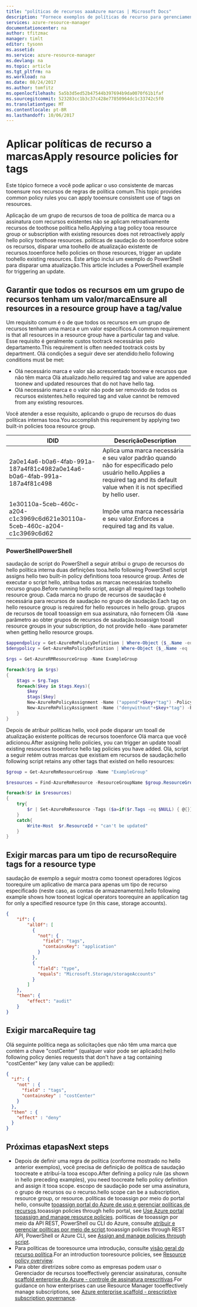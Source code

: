 ```yaml
---
title: "políticas de recursos aaaAzure marcas | Microsoft Docs"
description: "Fornece exemplos de políticas de recurso para gerenciamento de marcas em recursos"
services: azure-resource-manager
documentationcenter: na
author: tfitzmac
manager: timlt
editor: tysonn
ms.assetid: 
ms.service: azure-resource-manager
ms.devlang: na
ms.topic: article
ms.tgt_pltfrm: na
ms.workload: na
ms.date: 08/24/2017
ms.author: tomfitz
ms.openlocfilehash: 5a5b3d5ed52b47544b397694b9da0070f61b1faf
ms.sourcegitcommit: 523283cc1b3c37c428e77850964dc1c33742c5f0
ms.translationtype: MT
ms.contentlocale: pt-BR
ms.lasthandoff: 10/06/2017
---
```

# <a name="apply-resource-policies-for-tags"></a><span data-ttu-id="4d6b1-103">Aplicar políticas de recurso a marcas</span><span class="sxs-lookup"><span data-stu-id="4d6b1-103">Apply resource policies for tags</span></span>

<span data-ttu-id="4d6b1-104">Este tópico fornece a você pode aplicar o uso consistente de marcas tooensure nos recursos de regras de política comum.</span><span class="sxs-lookup"><span data-stu-id="4d6b1-104">This topic provides common policy rules you can apply tooensure consistent use of tags on resources.</span></span>

<span data-ttu-id="4d6b1-105">Aplicação de um grupo de recursos de tooa de política de marca ou a assinatura com recursos existentes não se aplicam retroativamente recursos de toothose política hello.</span><span class="sxs-lookup"><span data-stu-id="4d6b1-105">Applying a tag policy tooa resource group or subscription with existing resources does not retroactively apply hello policy toothose resources.</span></span> <span data-ttu-id="4d6b1-106">políticas de saudação do tooenforce sobre os recursos, disparar uma toohello de atualização existente de recursos.</span><span class="sxs-lookup"><span data-stu-id="4d6b1-106">tooenforce hello policies on those resources, trigger an update toohello existing resources.</span></span> <span data-ttu-id="4d6b1-107">Este artigo inclui um exemplo do PowerShell para disparar uma atualização.</span><span class="sxs-lookup"><span data-stu-id="4d6b1-107">This article includes a PowerShell example for triggering an update.</span></span>

## <a name="ensure-all-resources-in-a-resource-group-have-a-tagvalue"></a><span data-ttu-id="4d6b1-108">Garantir que todos os recursos em um grupo de recursos tenham um valor/marca</span><span class="sxs-lookup"><span data-stu-id="4d6b1-108">Ensure all resources in a resource group have a tag/value</span></span>

<span data-ttu-id="4d6b1-109">Um requisito comum é o de que todos os recursos em um grupo de recursos tenham uma marca e um valor específicos.</span><span class="sxs-lookup"><span data-stu-id="4d6b1-109">A common requirement is that all resources in a resource group have a particular tag and value.</span></span> <span data-ttu-id="4d6b1-110">Esse requisito é geralmente custos tootrack necessárias pelo departamento.</span><span class="sxs-lookup"><span data-stu-id="4d6b1-110">This requirement is often needed tootrack costs by department.</span></span> <span data-ttu-id="4d6b1-111">Olá condições a seguir deve ser atendido:</span><span class="sxs-lookup"><span data-stu-id="4d6b1-111">hello following conditions must be met:</span></span>

* <span data-ttu-id="4d6b1-112">Olá necessário marca e valor são acrescentado toonew e recursos que não têm marca Olá atualizado.</span><span class="sxs-lookup"><span data-stu-id="4d6b1-112">hello required tag and value are appended toonew and updated resources that do not have hello tag.</span></span>
* <span data-ttu-id="4d6b1-113">Olá necessário marca e o valor não pode ser removido de todos os recursos existentes.</span><span class="sxs-lookup"><span data-stu-id="4d6b1-113">hello required tag and value cannot be removed from any existing resources.</span></span>

<span data-ttu-id="4d6b1-114">Você atender a esse requisito, aplicando o grupo de recursos do duas políticas internas tooa.</span><span class="sxs-lookup"><span data-stu-id="4d6b1-114">You accomplish this requirement by applying two built-in policies tooa resource group.</span></span>

| <span data-ttu-id="4d6b1-115">ID</span><span class="sxs-lookup"><span data-stu-id="4d6b1-115">ID</span></span> | <span data-ttu-id="4d6b1-116">Descrição</span><span class="sxs-lookup"><span data-stu-id="4d6b1-116">Description</span></span> |
| ---- | ---- |
| <span data-ttu-id="4d6b1-117">2a0e14a6-b0a6-4fab-991a-187a4f81c498</span><span class="sxs-lookup"><span data-stu-id="4d6b1-117">2a0e14a6-b0a6-4fab-991a-187a4f81c498</span></span> | <span data-ttu-id="4d6b1-118">Aplica uma marca necessária e seu valor padrão quando não for especificado pelo usuário hello.</span><span class="sxs-lookup"><span data-stu-id="4d6b1-118">Applies a required tag and its default value when it is not specified by hello user.</span></span> |
| <span data-ttu-id="4d6b1-119">1e30110a-5ceb-460c-a204-c1c3969c6d62</span><span class="sxs-lookup"><span data-stu-id="4d6b1-119">1e30110a-5ceb-460c-a204-c1c3969c6d62</span></span> | <span data-ttu-id="4d6b1-120">Impõe uma marca necessária e seu valor.</span><span class="sxs-lookup"><span data-stu-id="4d6b1-120">Enforces a required tag and its value.</span></span> |

### <a name="powershell"></a><span data-ttu-id="4d6b1-121">PowerShell</span><span class="sxs-lookup"><span data-stu-id="4d6b1-121">PowerShell</span></span>

<span data-ttu-id="4d6b1-122">saudação de script do PowerShell a seguir atribui o grupo de recursos do hello política interna duas definições tooa.</span><span class="sxs-lookup"><span data-stu-id="4d6b1-122">hello following PowerShell script assigns hello two built-in policy definitions tooa resource group.</span></span> <span data-ttu-id="4d6b1-123">Antes de executar o script hello, atribua todas as marcas necessárias toohello recurso grupo.</span><span class="sxs-lookup"><span data-stu-id="4d6b1-123">Before running hello script, assign all required tags toohello resource group.</span></span> <span data-ttu-id="4d6b1-124">Cada marca no grupo de recursos de saudação é necessária para recursos de saudação no grupo de saudação.</span><span class="sxs-lookup"><span data-stu-id="4d6b1-124">Each tag on hello resource group is required for hello resources in hello group.</span></span> <span data-ttu-id="4d6b1-125">grupos de recursos de tooall tooassign em sua assinatura, não fornecem Olá `-Name` parâmetro ao obter grupos de recursos de saudação.</span><span class="sxs-lookup"><span data-stu-id="4d6b1-125">tooassign tooall resource groups in your subscription, do not provide hello `-Name` parameter when getting hello resource groups.</span></span>

```powershell
$appendpolicy = Get-AzureRmPolicyDefinition | Where-Object {$_.Name -eq '2a0e14a6-b0a6-4fab-991a-187a4f81c498'}
$denypolicy = Get-AzureRmPolicyDefinition | Where-Object {$_.Name -eq '1e30110a-5ceb-460c-a204-c1c3969c6d62'}

$rgs = Get-AzureRMResourceGroup -Name ExampleGroup

foreach($rg in $rgs)
{
    $tags = $rg.Tags
    foreach($key in $tags.Keys){
        $key 
        $tags[$key]
        New-AzureRmPolicyAssignment -Name ("append"+$key+"tag") -PolicyDefinition $appendpolicy -Scope $rg.ResourceId -tagName $key -tagValue  $tags[$key]
        New-AzureRmPolicyAssignment -Name ("denywithout"+$key+"tag") -PolicyDefinition $denypolicy -Scope $rg.ResourceId -tagName $key -tagValue  $tags[$key]
    }
}
```

<span data-ttu-id="4d6b1-126">Depois de atribuir políticas hello, você pode disparar um tooall de atualização existente políticas de recursos tooenforce Olá marca que você adicionou.</span><span class="sxs-lookup"><span data-stu-id="4d6b1-126">After assigning hello policies, you can trigger an update tooall existing resources tooenforce hello tag policies you have added.</span></span> <span data-ttu-id="4d6b1-127">Olá, script a seguir retém outras marcas que existiam em recursos de saudação:</span><span class="sxs-lookup"><span data-stu-id="4d6b1-127">hello following script retains any other tags that existed on hello resources:</span></span>

```powershell
$group = Get-AzureRmResourceGroup -Name "ExampleGroup" 

$resources = Find-AzureRmResource -ResourceGroupName $group.ResourceGroupName 

foreach($r in $resources)
{
    try{
        $r | Set-AzureRmResource -Tags ($a=if($r.Tags -eq $NULL) { @{}} else {$r.Tags}) -Force -UsePatchSemantics
    }
    catch{
        Write-Host  $r.ResourceId + "can't be updated"
    }
}
```

## <a name="require-tags-for-a-resource-type"></a><span data-ttu-id="4d6b1-128">Exigir marcas para um tipo de recurso</span><span class="sxs-lookup"><span data-stu-id="4d6b1-128">Require tags for a resource type</span></span>
<span data-ttu-id="4d6b1-129">saudação de exemplo a seguir mostra como toonest operadores lógicos toorequire um aplicativo de marca para apenas um tipo de recurso especificado (neste caso, as contas de armazenamento).</span><span class="sxs-lookup"><span data-stu-id="4d6b1-129">hello following example shows how toonest logical operators toorequire an application tag for only a specified resource type (in this case, storage accounts).</span></span>

```json
{
    "if": {
        "allOf": [
          {
            "not": {
              "field": "tags",
              "containsKey": "application"
            }
          },
          {
            "field": "type",
            "equals": "Microsoft.Storage/storageAccounts"
          }
        ]
    },
    "then": {
        "effect": "audit"
    }
}
```

## <a name="require-tag"></a><span data-ttu-id="4d6b1-130">Exigir marca</span><span class="sxs-lookup"><span data-stu-id="4d6b1-130">Require tag</span></span>
<span data-ttu-id="4d6b1-131">Olá seguinte política nega as solicitações que não têm uma marca que contém a chave "costCenter" (qualquer valor pode ser aplicado):</span><span class="sxs-lookup"><span data-stu-id="4d6b1-131">hello following policy denies requests that don't have a tag containing "costCenter" key (any value can be applied):</span></span>

```json
{
  "if": {
    "not" : {
      "field" : "tags",
      "containsKey" : "costCenter"
    }
  },
  "then" : {
    "effect" : "deny"
  }
}
```

## <a name="next-steps"></a><span data-ttu-id="4d6b1-132">Próximas etapas</span><span class="sxs-lookup"><span data-stu-id="4d6b1-132">Next steps</span></span>
* <span data-ttu-id="4d6b1-133">Depois de definir uma regra de política (conforme mostrado no hello anterior exemplos), você precisa de definição de política de saudação toocreate e atribuí-la tooa escopo.</span><span class="sxs-lookup"><span data-stu-id="4d6b1-133">After defining a policy rule (as shown in hello preceding examples), you need toocreate hello policy definition and assign it tooa scope.</span></span> <span data-ttu-id="4d6b1-134">escopo de saudação pode ser uma assinatura, o grupo de recursos ou o recurso.</span><span class="sxs-lookup"><span data-stu-id="4d6b1-134">hello scope can be a subscription, resource group, or resource.</span></span> <span data-ttu-id="4d6b1-135">políticas de tooassign por meio do portal hello, consulte [tooassign portal do Azure de uso e gerenciar políticas de recursos](resource-manager-policy-portal.md).</span><span class="sxs-lookup"><span data-stu-id="4d6b1-135">tooassign policies through hello portal, see [Use Azure portal tooassign and manage resource policies](resource-manager-policy-portal.md).</span></span> <span data-ttu-id="4d6b1-136">políticas de tooassign por meio da API REST, PowerShell ou CLI do Azure, consulte [atribuir e gerenciar políticas por meio de script](resource-manager-policy-create-assign.md).</span><span class="sxs-lookup"><span data-stu-id="4d6b1-136">tooassign policies through REST API, PowerShell or Azure CLI, see [Assign and manage policies through script](resource-manager-policy-create-assign.md).</span></span>
* <span data-ttu-id="4d6b1-137">Para políticas de tooresource uma introdução, consulte [visão geral do recurso política](resource-manager-policy.md).</span><span class="sxs-lookup"><span data-stu-id="4d6b1-137">For an introduction tooresource policies, see [Resource policy overview](resource-manager-policy.md).</span></span>
* <span data-ttu-id="4d6b1-138">Para obter diretrizes sobre como as empresas podem usar o Gerenciador de recursos tooeffectively gerenciar assinaturas, consulte [scaffold enterprise do Azure - controle de assinatura prescritivas](resource-manager-subscription-governance.md).</span><span class="sxs-lookup"><span data-stu-id="4d6b1-138">For guidance on how enterprises can use Resource Manager tooeffectively manage subscriptions, see [Azure enterprise scaffold - prescriptive subscription governance](resource-manager-subscription-governance.md).</span></span>

